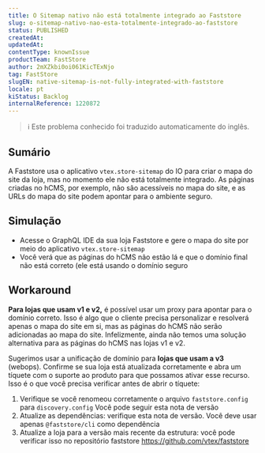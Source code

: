 ```yaml
---
title: O Sitemap nativo não está totalmente integrado ao Faststore
slug: o-sitemap-nativo-nao-esta-totalmente-integrado-ao-faststore
status: PUBLISHED
createdAt: 
updatedAt: 
contentType: knownIssue
productTeam: FastStore
author: 2mXZkbi0oi061KicTExNjo
tag: FastStore
slugEN: native-sitemap-is-not-fully-integrated-with-faststore
locale: pt
kiStatus: Backlog
internalReference: 1220872
---
```


>ℹ️ Este problema conhecido foi traduzido automaticamente do inglês.

## Sumário


A Faststore usa o aplicativo `vtex.store-sitemap` do IO para criar o mapa do site da loja, mas no momento ele não está totalmente integrado. As páginas criadas no hCMS, por exemplo, não são acessíveis no mapa do site, e as URLs do mapa do site podem apontar para o ambiente seguro.
## Simulação



- Acesse o GraphQL IDE da sua loja Faststore e gere o mapa do site por meio do aplicativo `vtex.store-sitemap`
- Você verá que as páginas do hCMS não estão lá e que o domínio final não está correto (ele está usando o domínio seguro
## Workaround


**Para lojas que usam v1 e v2,** é possível usar um proxy para apontar para o domínio correto. Isso é algo que o cliente precisa personalizar e resolverá apenas o mapa do site em si, mas as páginas do hCMS não serão adicionadas ao mapa do site. Infelizmente, ainda não temos uma solução alternativa para as páginas do hCMS nas lojas v1 e v2.

Sugerimos usar a unificação de domínio para **lojas que usam a v3** (webops). Confirme se sua loja está atualizada corretamente e abra um tíquete com o suporte ao produto para que possamos ativar esse recurso. Isso é o que você precisa verificar antes de abrir o tíquete:

1. Verifique se você renomeou corretamente o arquivo `faststore.config` para `discovery.config` Você pode seguir esta nota de versão
2. Atualize as dependências: verifique esta nota de versão. Você deve usar apenas `@faststore/cli` como dependência
3. Atualize a loja para a versão mais recente da estrutura: você pode verificar isso no repositório faststore https://github.com/vtex/faststore



